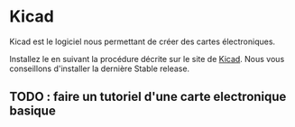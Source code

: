 # Kicad

Kicad est le logiciel nous permettant de créer des cartes électroniques.

Installez le en suivant la procédure décrite sur le site de [Kicad](https://www.kicad.org/download/linux/).
Nous vous conseillons d'installer la dernière Stable release.


## TODO : faire un tutoriel d'une carte electronique basique

